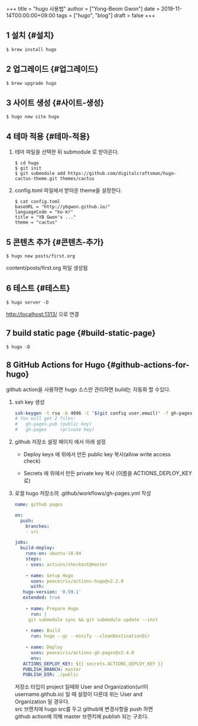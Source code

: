 +++
title = "hugo 사용법"
author = ["Yong-Beom Gwon"]
date = 2019-11-14T00:00:00+09:00
tags = ["hugo", "blog"]
draft = false
+++

## <span class="section-num">1</span> 설치 {#설치}

```text
$ brew install hugo
```


## <span class="section-num">2</span> 업그레이드 {#업그레이드}

```text
$ brew upgrade hugo
```


## <span class="section-num">3</span> 사이트 생성 {#사이트-생성}

```text
$ hugo new site hugo
```


## <span class="section-num">4</span> 테마 적용 {#테마-적용}

1.  테마 파일을 선택한 뒤 submodule 로 받아온다.  
    
    ```text
    $ cd hugo
    $ git init
    $ git submodule add https://github.com/digitalcraftsman/hugo-cactus-theme.git themes/cactus
    ```
2.  config.toml 파일에서 받아온 theme을 설정한다.  
    
    ```text
    $ cat config.toml
    baseURL = "http://ybgwon.github.io/"
    languageCode = "ko-kr"
    title = "YB Gwon's ..."
    theme = "cactus"
    ```


## <span class="section-num">5</span> 콘텐츠 추가 {#콘텐츠-추가}

```text
$ hugo new posts/first.org
```

content/posts/first.org 파일 생성됨  


## <span class="section-num">6</span> 테스트 {#테스트}

```text
$ hugo server -D
```

<http://localhost:1313/> 으로 연결  


## <span class="section-num">7</span> build static page {#build-static-page}

```text
$ hugo -D
```


## <span class="section-num">8</span> GitHub Actions for Hugo {#github-actions-for-hugo}

github action을 사용하면 hugo 소스만 관리하면 build는 자동화 할 수있다.  

1.  ssh key 생성  
    
    ```bash
    ssh-keygen -t rsa -b 4096 -C "$(git config user.email)" -f gh-pages -N ""
    # You will get 2 files:
    #   gh-pages.pub (public key)
    #   gh-pages     (private key)
    ```

2.  github 저장소 설정 페이지 에서 아래 설정  
    -   Deploy keys 에 위에서 만든 public key 복사(allow write access  
        check)
    
    -   Secrets 에 위에서 만든 private key 복사 (이름을 ACTIONS\_DEPLOY\_KEY로)

3.  로컬 hugo 저장소의 .github/workflows/gh-pages.yml 작성  
    
    ```yaml
    name: github pages
    
    on:
      push:
        branches:
    ​    - src
    
    jobs:
      build-deploy:
        runs-on: ubuntu-18.04
        steps:
    ​    - uses: actions/checkout@master
    ​
        - name: Setup Hugo
          uses: peaceiris/actions-hugo@v2.2.0
          with:
       hugo-version: '0.59.1'
       extended: true
    ​
        - name: Prepare Hugo
          run: |
         git submodule sync && git submodule update --init        
    ​
        - name: Build
          run: hugo --gc --minify --cleanDestinationDir
    ​
        - name: Deploy
          uses: peaceiris/actions-gh-pages@v2.4.0
          env:
       ACTIONS_DEPLOY_KEY: ${{ secrets.ACTIONS_DEPLOY_KEY }}
       PUBLISH_BRANCH: master
       PUBLISH_DIR: ./public
    ```
    
    저장소 타입이 project 일때와 User and Organization(url이  
    username.github.io) 일 때 설정이 다른데 위는 User and  
    Organization 일 경우다.  
    src 브랜치에 hugo src를 두고 github에 변경사항을 push 하면  
    github action에 의해 master 브랜치에 publish 되는 구조다.
